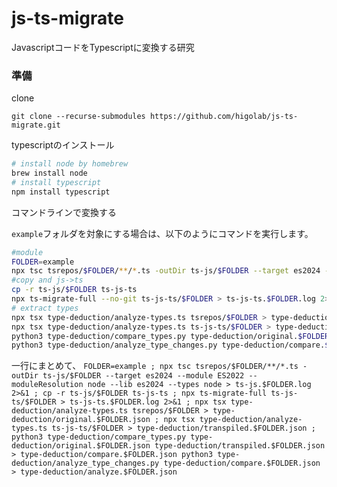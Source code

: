 # js-ts-migrate

JavascriptコードをTypescriptに変換する研究

### 準備

clone

`git clone --recurse-submodules https://github.com/higolab/js-ts-migrate.git`

typescriptのインストール

```zsh
# install node by homebrew
brew install node
# install typescript
npm install typescript
```

コマンドラインで変換する

`example`フォルダを対象にする場合は、以下のようにコマンドを実行します。

```zsh
#module
FOLDER=example
npx tsc tsrepos/$FOLDER/**/*.ts -outDir ts-js/$FOLDER --target es2024 --module ES2022 --moduleResolution node --lib es2024 --types node > ts-js.$FOLDER.log 2>&1
#copy and js->ts
cp -r ts-js/$FOLDER ts-js-ts
npx ts-migrate-full --no-git ts-js-ts/$FOLDER > ts-js-ts.$FOLDER.log 2>&1
# extract types
npx tsx type-deduction/analyze-types.ts tsrepos/$FOLDER > type-deduction/original.$FOLDER.json
npx tsx type-deduction/analyze-types.ts ts-js-ts/$FOLDER > type-deduction/transpiled.$FOLDER.json
python3 type-deduction/compare_types.py type-deduction/original.$FOLDER.json type-deduction/transpiled.$FOLDER.json > type-deduction/compare.$FOLDER.json
python3 type-deduction/analyze_type_changes.py type-deduction/compare.$FOLDER.json > type-deduction/analyze.$FOLDER.json
```

一行にまとめて、
`FOLDER=example ; npx tsc tsrepos/$FOLDER/**/*.ts -outDir ts-js/$FOLDER --target es2024 --module ES2022 --moduleResolution node --lib es2024 --types node > ts-js.$FOLDER.log 2>&1 ; cp -r ts-js/$FOLDER ts-js-ts ; npx ts-migrate-full ts-js-ts/$FOLDER > ts-js-ts.$FOLDER.log 2>&1 ; npx tsx type-deduction/analyze-types.ts tsrepos/$FOLDER > type-deduction/original.$FOLDER.json ; npx tsx type-deduction/analyze-types.ts ts-js-ts/$FOLDER > type-deduction/transpiled.$FOLDER.json ; python3 type-deduction/compare_types.py type-deduction/original.$FOLDER.json type-deduction/transpiled.$FOLDER.json > type-deduction/compare.$FOLDER.json python3 type-deduction/analyze_type_changes.py type-deduction/compare.$FOLDER.json > type-deduction/analyze.$FOLDER.json`
